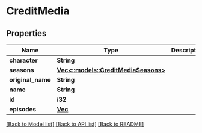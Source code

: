 # CreditMedia

## Properties

Name | Type | Description | Notes
------------ | ------------- | ------------- | -------------
**character** | **String** |  | [optional] 
**seasons** | [**Vec<::models::CreditMediaSeasons>**](credit_media_seasons.md) |  | [optional] 
**original_name** | **String** |  | [optional] 
**name** | **String** |  | [optional] 
**id** | **i32** |  | [optional] 
**episodes** | [**Vec<Value>**](Value.md) |  | [optional] 

[[Back to Model list]](../README.md#documentation-for-models) [[Back to API list]](../README.md#documentation-for-api-endpoints) [[Back to README]](../README.md)


